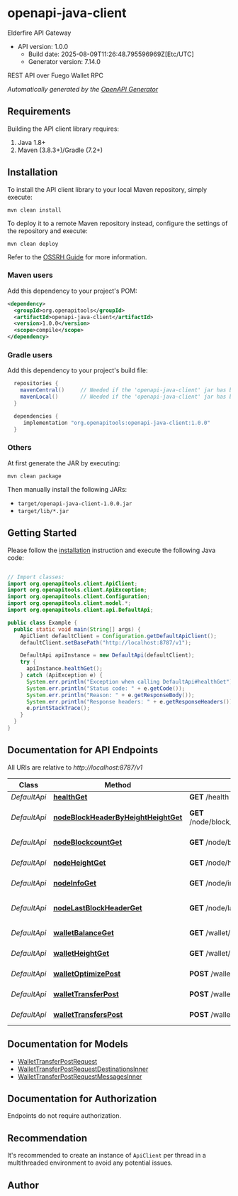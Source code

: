 # openapi-java-client

Elderfire API Gateway
- API version: 1.0.0
  - Build date: 2025-08-09T11:26:48.795596969Z[Etc/UTC]
  - Generator version: 7.14.0

REST API over Fuego Wallet RPC


*Automatically generated by the [OpenAPI Generator](https://openapi-generator.tech)*


## Requirements

Building the API client library requires:
1. Java 1.8+
2. Maven (3.8.3+)/Gradle (7.2+)

## Installation

To install the API client library to your local Maven repository, simply execute:

```shell
mvn clean install
```

To deploy it to a remote Maven repository instead, configure the settings of the repository and execute:

```shell
mvn clean deploy
```

Refer to the [OSSRH Guide](http://central.sonatype.org/pages/ossrh-guide.html) for more information.

### Maven users

Add this dependency to your project's POM:

```xml
<dependency>
  <groupId>org.openapitools</groupId>
  <artifactId>openapi-java-client</artifactId>
  <version>1.0.0</version>
  <scope>compile</scope>
</dependency>
```

### Gradle users

Add this dependency to your project's build file:

```groovy
  repositories {
    mavenCentral()     // Needed if the 'openapi-java-client' jar has been published to maven central.
    mavenLocal()       // Needed if the 'openapi-java-client' jar has been published to the local maven repo.
  }

  dependencies {
     implementation "org.openapitools:openapi-java-client:1.0.0"
  }
```

### Others

At first generate the JAR by executing:

```shell
mvn clean package
```

Then manually install the following JARs:

* `target/openapi-java-client-1.0.0.jar`
* `target/lib/*.jar`

## Getting Started

Please follow the [installation](#installation) instruction and execute the following Java code:

```java

// Import classes:
import org.openapitools.client.ApiClient;
import org.openapitools.client.ApiException;
import org.openapitools.client.Configuration;
import org.openapitools.client.model.*;
import org.openapitools.client.api.DefaultApi;

public class Example {
  public static void main(String[] args) {
    ApiClient defaultClient = Configuration.getDefaultApiClient();
    defaultClient.setBasePath("http://localhost:8787/v1");

    DefaultApi apiInstance = new DefaultApi(defaultClient);
    try {
      apiInstance.healthGet();
    } catch (ApiException e) {
      System.err.println("Exception when calling DefaultApi#healthGet");
      System.err.println("Status code: " + e.getCode());
      System.err.println("Reason: " + e.getResponseBody());
      System.err.println("Response headers: " + e.getResponseHeaders());
      e.printStackTrace();
    }
  }
}

```

## Documentation for API Endpoints

All URIs are relative to *http://localhost:8787/v1*

Class | Method | HTTP request | Description
------------ | ------------- | ------------- | -------------
*DefaultApi* | [**healthGet**](docs/DefaultApi.md#healthGet) | **GET** /health | Well check
*DefaultApi* | [**nodeBlockHeaderByHeightHeightGet**](docs/DefaultApi.md#nodeBlockHeaderByHeightHeightGet) | **GET** /node/block_header_by_height/{height} | Get block header by height (json_rpc getblockheaderbyheight)
*DefaultApi* | [**nodeBlockcountGet**](docs/DefaultApi.md#nodeBlockcountGet) | **GET** /node/blockcount | Get block count (json_rpc getblockcount)
*DefaultApi* | [**nodeHeightGet**](docs/DefaultApi.md#nodeHeightGet) | **GET** /node/height | Get node height (maps to /getheight)
*DefaultApi* | [**nodeInfoGet**](docs/DefaultApi.md#nodeInfoGet) | **GET** /node/info | Get node info (maps to /getinfo)
*DefaultApi* | [**nodeLastBlockHeaderGet**](docs/DefaultApi.md#nodeLastBlockHeaderGet) | **GET** /node/last_block_header | Get last block header (json_rpc getlastblockheader)
*DefaultApi* | [**walletBalanceGet**](docs/DefaultApi.md#walletBalanceGet) | **GET** /wallet/balance | Get wallet balance (wallet getbalance)
*DefaultApi* | [**walletHeightGet**](docs/DefaultApi.md#walletHeightGet) | **GET** /wallet/height | Get wallet height (wallet get_height)
*DefaultApi* | [**walletOptimizePost**](docs/DefaultApi.md#walletOptimizePost) | **POST** /wallet/optimize | Optimize wallet (wallet optimize)
*DefaultApi* | [**walletTransferPost**](docs/DefaultApi.md#walletTransferPost) | **POST** /wallet/transfer | Send transfer (wallet transfer)
*DefaultApi* | [**walletTransfersPost**](docs/DefaultApi.md#walletTransfersPost) | **POST** /wallet/transfers | Get transfers (wallet get_transfers)


## Documentation for Models

 - [WalletTransferPostRequest](docs/WalletTransferPostRequest.md)
 - [WalletTransferPostRequestDestinationsInner](docs/WalletTransferPostRequestDestinationsInner.md)
 - [WalletTransferPostRequestMessagesInner](docs/WalletTransferPostRequestMessagesInner.md)


<a id="documentation-for-authorization"></a>
## Documentation for Authorization

Endpoints do not require authorization.


## Recommendation

It's recommended to create an instance of `ApiClient` per thread in a multithreaded environment to avoid any potential issues.

## Author



